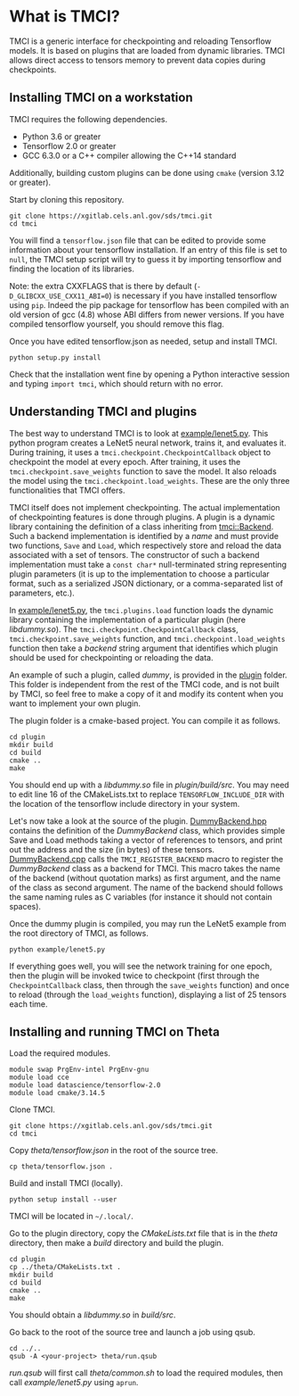 What is TMCI?
=============

TMCI is a generic interface for checkpointing and reloading Tensorflow models.
It is based on plugins that are loaded from dynamic libraries. TMCI allows
direct access to tensors memory to prevent data copies during checkpoints.

Installing TMCI on a workstation
--------------------------------

TMCI requires the following dependencies.
*  Python 3.6 or greater
*  Tensorflow 2.0 or greater
*  GCC 6.3.0 or a C++ compiler allowing the C++14 standard

Additionally, building custom plugins can be done using `cmake` (version 3.12 or
greater).

Start by cloning this repository.

```
git clone https://xgitlab.cels.anl.gov/sds/tmci.git
cd tmci
```

You will find a `tensorflow.json` file that can be edited to provide some
information about your tensorflow installation. If an entry of this file is set
to `null`, the TMCI setup script will try to guess it by importing tensorflow
and finding the location of its libraries.

Note: the extra CXXFLAGS that is there by default (`-D_GLIBCXX_USE_CXX11_ABI=0`)
is necessary if you have installed tensorflow using `pip`. Indeed the pip
package for tensorflow has been compiled with an old version of gcc (4.8) whose
ABI differs from newer versions. If you have compiled tensorflow yourself, you
should remove this flag.

Once you have edited tensorflow.json as needed, setup and install TMCI.

```
python setup.py install
```

Check that the installation went fine by opening a Python interactive session
and typing `import tmci`, which should return with no error.

Understanding TMCI and plugins
------------------------------

The best way to understand TMCI is to look at
[example/lenet5.py](https://xgitlab.cels.anl.gov/sds/tmci/blob/master/example/lenet5.py).
This python program creates a LeNet5 neural network, trains it, and evaluates it.
During training, it uses a `tmci.checkpoint.CheckpointCallback` object to
checkpoint the model at every epoch. After training, it uses the
`tmci.checkpoint.save_weights` function to save the model. It also reloads the
model using the `tmci.checkpoint.load_weights`. These are the only three
functionalities that TMCI offers.

TMCI itself does not implement checkpointing. The actual implementation of
checkpointing features is done through plugins. A plugin is a dynamic library
containing the definition of a class inheriting from
[tmci::Backend](https://xgitlab.cels.anl.gov/sds/tmci/blob/master/tmci/src/backend.hpp).
Such a backend implementation is identified by a *name* and must provide two
functions, `Save` and `Load`, which respectively store and reload the data
associated with a set of tensors. The constructor of such a backend implementation
must take a `const char*` null-terminated string representing plugin parameters
(it is up to the implementation to choose a particular format, such as
a serialized JSON dictionary, or a comma-separated list of parameters, etc.).

In [example/lenet5.py](https://xgitlab.cels.anl.gov/sds/tmci/blob/master/example/lenet5.py),
the `tmci.plugins.load` function loads the dynamic library containing the implementation
of a particular plugin (here *libdummy.so*). The
`tmci.checkpoint.CheckpointCallback` class, `tmci.checkpoint.save_weights`
function, and `tmci.checkpoint.load_weights` function then take a *backend*
string argument that identifies which plugin should be used for checkpointing or
reloading the data.

An example of such a plugin, called *dummy*, is provided in the
[plugin](https://xgitlab.cels.anl.gov/sds/tmci/tree/master/plugin) folder.
This folder is independent from the rest of the TMCI code, and is not built by
TMCI, so feel free to make a copy of it and modify its content when you want to
implement your own plugin.

The plugin folder is a cmake-based project. You can compile it as follows.
```
cd plugin
mkdir build
cd build
cmake ..
make
```
You should end up with a *libdummy.so* file in *plugin/build/src*.
You may need to edit line 16 of the CMakeLists.txt to replace
`TENSORFLOW_INCLUDE_DIR` with the location of the tensorflow include
directory in your system.

Let's now take a look at the source of the plugin.
[DummyBackend.hpp](https://xgitlab.cels.anl.gov/sds/tmci/blob/master/plugin/src/DummyBackend.hpp)
contains the definition of the *DummyBackend* class, which provides simple
Save and Load methods taking a vector of references to tensors, and print out
the address and the size (in bytes) of these tensors.
[DummyBackend.cpp](https://xgitlab.cels.anl.gov/sds/tmci/blob/master/plugin/src/DummyBackend.cpp)
calls the `TMCI_REGISTER_BACKEND` macro to register the *DummyBackend* class
as a backend for TMCI. This macro takes the name of the backend (without quotation
marks) as first argument, and the name of the class as second argument. The
name of the backend should follows the same naming rules as C variables (for
instance it should not contain spaces).

Once the dummy plugin is compiled, you may run the LeNet5 example from the
root directory of TMCI, as follows.
```
python example/lenet5.py
```
If everything goes well, you will see the network training for one epoch,
then the plugin will be invoked twice to checkpoint (first through the
`CheckpointCallback` class, then through the `save_weights` function) and once
to reload (through the `load_weights` function), displaying a list of 25 tensors
each time.

Installing and running TMCI on Theta
------------------------------------

Load the required modules.
```
module swap PrgEnv-intel PrgEnv-gnu
module load cce
module load datascience/tensorflow-2.0
module load cmake/3.14.5
```

Clone TMCI.
```
git clone https://xgitlab.cels.anl.gov/sds/tmci.git
cd tmci

```
Copy *theta/tensorflow.json* in the root of the source tree.
```
cp theta/tensorflow.json .
```

Build and install TMCI (locally).
```
python setup install --user
```

TMCI will be located in `~/.local/`.

Go to the plugin directory, copy the *CMakeLists.txt* file that is in the
*theta* directory, then make a *build* directory and build the plugin.
```
cd plugin
cp ../theta/CMakeLists.txt .
mkdir build
cd build
cmake ..
make
```

You should obtain a *libdummy.so* in *build/src*.

Go back to the root of the source tree and launch a job using qsub.
```
cd ../..
qsub -A <your-project> theta/run.qsub
```

*run.qsub* will first call *theta/common.sh* to load the required modules,
then call *example/lenet5.py* using `aprun`.